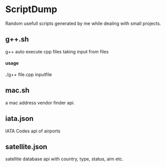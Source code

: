 # ScriptDump

Random usefull scripts generated by me while dealing with small projects. 





## g++.sh
g++ auto execute cpp files taking input from files 

#### usage
./g++ file.cpp inputfile

## mac.sh
a mac address vendor finder api.

## iata.json
IATA Codes api of airports

## satellite.json
satellite database api with country, type, status, aim etc.